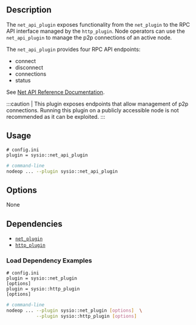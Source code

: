 ## Description

The `net_api_plugin` exposes functionality from the `net_plugin` to the RPC API interface managed by the `http_plugin`. Node operators can use the `net_api_plugin` to manage the p2p connections of an active node.

The `net_api_plugin` provides four RPC API endpoints:

* connect
* disconnect
* connections
* status

See [Net API Reference Documentation](https://developers.eos.io/manuals/eos/latest/nodeop/plugins/net_api_plugin/api-reference/index).

:::caution
| This plugin exposes endpoints that allow management of p2p connections. Running this plugin on a publicly accessible node is not recommended as it can be exploited.
:::

## Usage

```console
# config.ini
plugin = sysio::net_api_plugin
```

```sh
# command-line
nodeop ... --plugin sysio::net_api_plugin
```

## Options

None

## Dependencies

* [`net_plugin`](net-plugin.md)
* [`http_plugin`](http-plugin.md)

### Load Dependency Examples

```console
# config.ini
plugin = sysio::net_plugin
[options]
plugin = sysio::http_plugin
[options]
```

```sh
# command-line
nodeop ... --plugin sysio::net_plugin [options]  \
           --plugin sysio::http_plugin [options]
```
